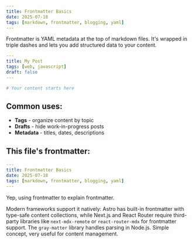 ```yaml
---
title: Frontmatter Basics
date: 2025-07-18
tags: [markdown, frontmatter, blogging, yaml]
---
```


Frontmatter is YAML metadata at the top of markdown files. It's wrapped in triple dashes and lets you add structured data to your content.

```yaml
---
title: My Post
tags: [web, javascript]
draft: false
---

# Your content starts here
```

## Common uses:
- **Tags** - organize content by topic
- **Drafts** - hide work-in-progress posts
- **Metadata** - titles, dates, descriptions

## This file's frontmatter:
```yaml
---
title: Frontmatter Basics
date: 2025-07-18
tags: [markdown, frontmatter, blogging, yaml]
---
```

Yep, using frontmatter to explain frontmatter.

Modern frameworks support it natively: Astro has built-in frontmatter with type-safe content collections, while Next.js and React Router require third-party libraries like `next-mdx-remote` or `react-router-mdx` for frontmatter support. The `gray-matter` library handles parsing in Node.js. Simple concept, very useful for content management.
